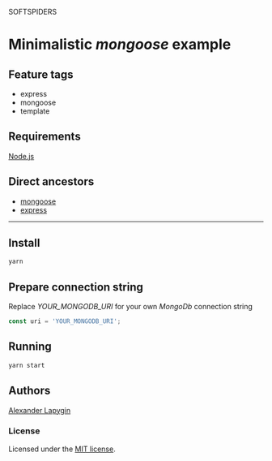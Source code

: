 SOFTSPIDERS

# Minimalistic *mongoose* example


## Feature tags

- express
- mongoose
- template

## Requirements

[Node.js](https://nodejs.org/en/download/package-manager/)

## Direct ancestors

* [mongoose](https://github.com/softspiders/mongoose)
* [express](https://github.com/softspiders/express)

---

## Install

```sh
yarn
```

## Prepare connection string

Replace *YOUR_MONGODB_URI* for your own *MongoDb* connection string

```javascript
const uri = 'YOUR_MONGODB_URI';
```

## Running

```sh
yarn start
```

## Authors

[Alexander Lapygin](https://github.com/AlexanderLapygin)

### License

Licensed under the [MIT license](./LICENSE).
